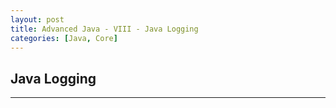 ```yaml
---
layout: post
title: Advanced Java - VIII - Java Logging
categories: [Java, Core]
---
```


## Java Logging

---
